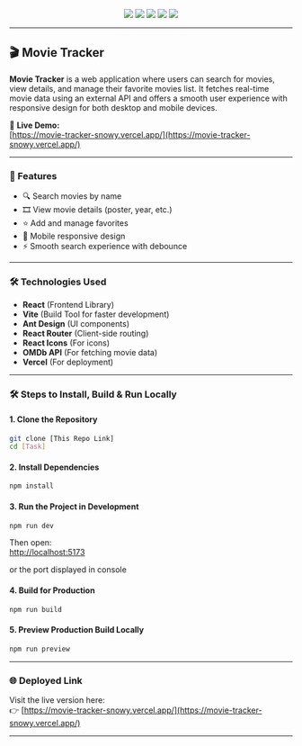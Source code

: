 
<p align="center">
  <img src="https://img.shields.io/badge/React-20232A?style=for-the-badge&logo=react&logoColor=61DAFB" />
  <img src="https://img.shields.io/badge/Vite-646CFF?style=for-the-badge&logo=vite&logoColor=FFD62E" />
  <img src="https://img.shields.io/badge/Ant%20Design-0170FE?style=for-the-badge&logo=ant-design&logoColor=white" />
  <img src="https://img.shields.io/badge/React%20Router-EA4335?style=for-the-badge&logo=react-router&logoColor=white" />
  <img src="https://img.shields.io/badge/Vercel-000000?style=for-the-badge&logo=vercel&logoColor=white" />
</p>

---

## 🎬 Movie Tracker

**Movie Tracker** is a web application where users can search for movies, view details, and manage their favorite movies list. It fetches real-time movie data using an external API and offers a smooth user experience with responsive design for both desktop and mobile devices.

🔗 **Live Demo:**  
[https://movie-tracker-snowy.vercel.app/](https://movie-tracker-snowy.vercel.app/)

---

### 🚀 Features
- 🔍 Search movies by name
- 🎞️ View movie details (poster, year, etc.)
- ⭐ Add and manage favorites
- 📱 Mobile responsive design
- ⚡ Smooth search experience with debounce

---

### 🛠️ Technologies Used
- **React** (Frontend Library)
- **Vite** (Build Tool for faster development)
- **Ant Design** (UI components)
- **React Router** (Client-side routing)
- **React Icons** (For icons)
- **OMDb API** (For fetching movie data)
- **Vercel** (For deployment)

---

### 🛠️ Steps to Install, Build & Run Locally

#### 1. **Clone the Repository**
```bash
git clone [This Repo Link]
cd [Task]
```

#### 2. **Install Dependencies**
```bash
npm install
```

#### 3. **Run the Project in Development**
```bash
npm run dev
```
Then open:  
[http://localhost:5173](http://localhost:5173)

or the port displayed in console

#### 4. **Build for Production**
```bash
npm run build
```

#### 5. **Preview Production Build Locally**
```bash
npm run preview
```

---

### 🌐 Deployed Link
Visit the live version here:  
👉 [https://movie-tracker-snowy.vercel.app/](https://movie-tracker-snowy.vercel.app/)

---
